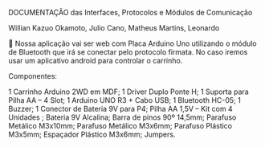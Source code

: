 DOCUMENTAÇÃO das Interfaces, Protocolos e Módulos de Comunicação

Willian Kazuo Okamoto, Julio Cano, Matheus Martins, Leonardo

 Nossa aplicação vai ser web com Placa Arduino Uno utilizando o módulo de Bluetooth que irá se conectar pelo protocolo firmata. No caso iremos usar um aplicativo android para controlar o carrinho.

Componentes:

1 Carrinho Arduino 2WD em MDF;
1 Driver Duplo Ponte H;
1 Suporta para Pilha AA – 4 Slot;
1 Arduino UNO R3 + Cabo USB;
1 Bluetooth HC-05;
1 Buzzer;
1 Conector de Bateria 9V para P4;
Pilha AA 1,5V – Kit com 4 Unidades ;
Bateria 9V Alcalina;
Barra de pinos 90º 14,5mm;
Parafuso Metálico M3x10mm;
Parafuso Metálico M3x6mm;
Parafuso Plástico M3x5mm;
Espaçador Plástico M3x6mm;
Jumpers.

